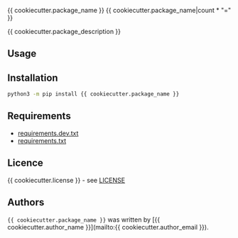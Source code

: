 {{ cookiecutter.package_name }}
{{ cookiecutter.package_name|count * "=" }}

{{ cookiecutter.package_description }}

Usage
-----

Installation
------------

```bash
python3 -m pip install {{ cookiecutter.package_name }}
```

Requirements
------------

- [requirements.dev.txt](./requirements.dev.txt)
- [requirements.txt](./requirements.txt)

Licence
-------

{{ cookiecutter.license }} - see [LICENSE](./LICENSE)

Authors
-------

`{{ cookiecutter.package_name }}` was written by [{{ cookiecutter.author_name }}](mailto:{{ cookiecutter.author_email }}).
